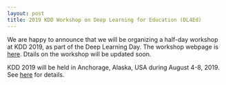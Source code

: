 ```yaml
---
layout: post
title: 2019 KDD Workshop on Deep Learning for Education (DL4Ed)
---
```


We are happy to announce that we will be organizing a half-day workshop at KDD 2019, as part of the Deep Learning Day. 
The workshop webpage is [here](/2019-kdd-workshop.md). Dtails on the workshop will be updated soon. 

KDD 2019 will be held in Anchorage, Alaska, USA during August 4-8, 2019. See [here](https://www.kdd.org/kdd2019/) for details.
